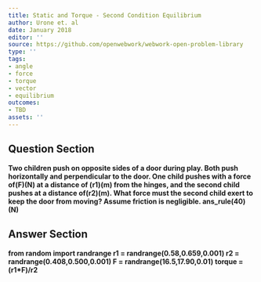 ```yaml
---
title: Static and Torque - Second Condition Equilibrium
author: Urone et. al
date: January 2018
editor: ''
source: https://github.com/openwebwork/webwork-open-problem-library
type: ''
tags:
- angle
- force
- torque
- vector
- equilibrium
outcomes:
- TBD
assets: ''
---
```


## Question Section 

<b>
Two children push on opposite sides of a door during play. Both push horizontally and
perpendicular to the door. One child pushes with a force of(F)(N) at a distance of
(r1)(m) from the hinges, and the second child pushes at a distance of(r2)(m). What force must the second child exert to keep the door from moving? Assume friction is negligible.
ans_rule(40)(N)



## Answer Section

from random import randrange
r1 = randrange(0.58,0.659,0.001)
r2 = randrange(0.408,0.500,0.001)
F = randrange(16.5,17.90,0.01)
torque = (r1*F)/r2